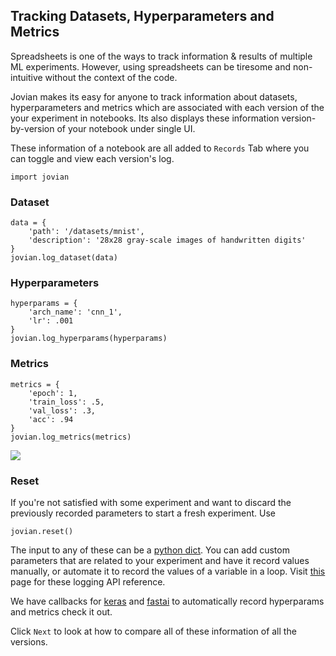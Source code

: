 ## Tracking Datasets, Hyperparameters and Metrics

Spreadsheets is one of the ways to track information & results of multiple ML experiments. However, using spreadsheets can be tiresome and non-intuitive without the context of the code.

Jovian makes its easy for anyone to track information about datasets, hyperparameters and metrics which are associated with each version of the your experiment in notebooks. Its also displays these information version-by-version of your notebook under single UI.

These information of a notebook are all added to `Records` Tab where you can toggle and view each version's log.

```
import jovian
```

### Dataset

```
data = {
    'path': '/datasets/mnist',
    'description': '28x28 gray-scale images of handwritten digits'
}
jovian.log_dataset(data)
```

### Hyperparameters

```
hyperparams = {
    'arch_name': 'cnn_1',
    'lr': .001
}
jovian.log_hyperparams(hyperparams)
```

### Metrics

```
metrics = {
    'epoch': 1,
    'train_loss': .5,
    'val_loss': .3,
    'acc': .94
}
jovian.log_metrics(metrics)
```

<img src="https://i.imgur.com/57BxYjH.gif" class="screenshot">

### Reset

If you're not satisfied with some experiment and want to discard the previously recorded parameters to start a fresh experiment. Use

```
jovian.reset()
```

The input to any of these can be a [python dict](https://docs.python.org/3/tutorial/datastructures.html#dictionaries). You can add custom parameters that are related to your experiment and have it record values manually, or automate it to record the values of a variable in a loop.
Visit [this](../jvn/logger.md) page for these logging API reference.

We have callbacks for [keras](../callbacks/keras.md) and [fastai](../callbacks/fastai.md) to automatically record hyperparams and metrics check it out.

Click `Next` to look at how to compare all of these information of all the versions.
